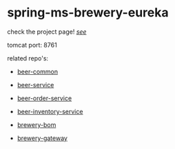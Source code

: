 # spring-ms-brewery-eureka

check the project page! [*see*](https://github.com/users/karp1k/projects/1)

tomcat port: 8761

related repo's:

- [beer-common](https://github.com/karp1k/spring-ms-beer-common)

- [beer-service](https://github.com/karp1k/spring-ms-beer-service)

- [beer-order-service](https://github.com/karp1k/spring-ms-beer-order-service)

- [beer-inventory-service](https://github.com/karp1k/spring-ms-beer-inventory-service)

- [brewery-bom](https://github.com/karp1k/spring-ms-brewery-bom)

- [brewery-gateway](https://github.com/karp1k/spring-ms-brewery-gateway)

